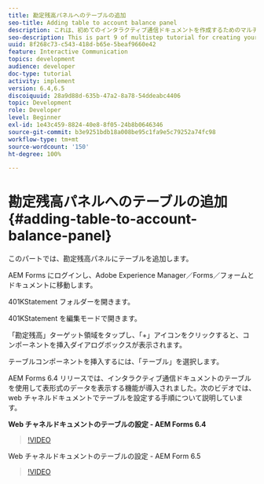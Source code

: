 ```yaml
---
title: 勘定残高パネルへのテーブルの追加
seo-title: Adding table to account balance panel
description: これは、初めてのインタラクティブ通信ドキュメントを作成するためのマルチステップチュートリアルの第 9 部です。このパートでは、勘定残高パネルにテーブルを追加します。
seo-description: This is part 9 of multistep tutorial for creating your first interactive communication document.In this part, we will add a table to the Account Balance panel.
uuid: 8f268c73-c543-418d-b65e-5beaf9660e42
feature: Interactive Communication
topics: development
audience: developer
doc-type: tutorial
activity: implement
version: 6.4,6.5
discoiquuid: 28a9d88d-635b-47a2-8a78-54ddeabc4406
topic: Development
role: Developer
level: Beginner
exl-id: 1e43c459-8824-40e8-8f05-24b8b0646346
source-git-commit: b3e9251bdb18a008be95c1fa9e5c79252a74fc98
workflow-type: tm+mt
source-wordcount: '150'
ht-degree: 100%

---
```


# 勘定残高パネルへのテーブルの追加{#adding-table-to-account-balance-panel}

このパートでは、勘定残高パネルにテーブルを追加します。

AEM Forms にログインし、Adobe Experience Manager／Forms／フォームとドキュメントに移動します。

401KStatement フォルダーを開きます。

401KStatement を編集モードで開きます。

「勘定残高」ターゲット領域をタップし、「+」アイコンをクリックすると、コンポーネントを挿入ダイアログボックスが表示されます。

テーブルコンポーネントを挿入するには、「テーブル」を選択します。

AEM Forms 6.4 リリースでは、インタラクティブ通信ドキュメントのテーブルを使用して表形式のデータを表示する機能が導入されました。次のビデオでは、web チャネルドキュメントでテーブルを設定する手順について説明しています。

**Web チャネルドキュメントのテーブルの設定 - AEM Forms 6.4**

>[!VIDEO](https://video.tv.adobe.com/v/22360?quality=12&learn=on)

Web チャネルドキュメントのテーブルの設定 - AEM Form 6.5

>[!VIDEO](https://video.tv.adobe.com/v/27847?quality=12&learn=on)
